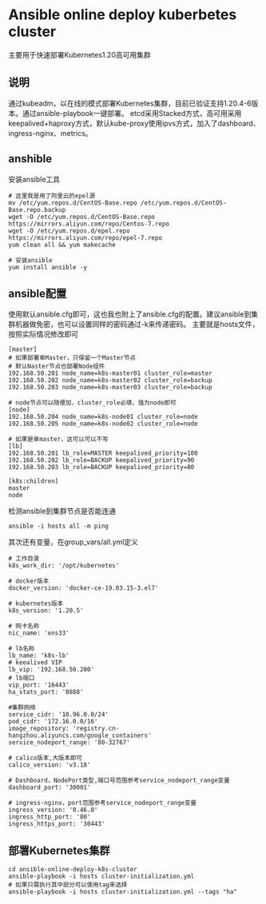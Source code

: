 # Ansible online deploy kuberbetes cluster
主要用于快速部署Kubernetes1.20高可用集群

## 说明
通过kubeadm，以在线的模式部署Kubernetes集群，目前已验证支持1.20.4-6版本。通过ansible-playbook一键部署。
etcd采用Stacked方式，高可用采用keepalived+haproxy方式，默认kube-proxy使用ipvs方式，加入了dashboard、ingress-nginx、metrics。

## anshible
安装ansible工具
```
# 这里我是用了阿里云的epel源
mv /etc/yum.repos.d/CentOS-Base.repo /etc/yum.repos.d/CentOS-Base.repo.backup
wget -O /etc/yum.repos.d/CentOS-Base.repo https://mirrors.aliyun.com/repo/Centos-7.repo
wget -O /etc/yum.repos.d/epel.repo https://mirrors.aliyun.com/repo/epel-7.repo
yum clean all && yum makecache

# 安装ansible
yum install ansible -y
```
## ansible配置

使用默认ansible.cfg即可，这也我也附上了ansible.cfg的配置。建议ansible到集群机器做免密，也可以设置同样的密码通过-k来传递密码。
主要就是hosts文件，按照实际情况修改即可
```
[master]
# 如果部署单Master，只保留一个Master节点
# 默认Naster节点也部署Node组件
192.168.50.201 node_name=k8s-master01 cluster_role=master
192.168.50.202 node_name=k8s-master02 cluster_role=backup
192.168.50.203 node_name=k8s-master03 cluster_role=backup

# node节点可以随便加，cluster_role必填，值为node即可
[node]
192.168.50.204 node_name=k8s-node01 cluster_role=node
192.168.50.205 node_name=k8s-node02 cluster_role=node

# 如果是单master，这可以可以不写
[lb]
192.168.50.201 lb_role=MASTER keepalived_priority=100
192.168.50.202 lb_role=BACKUP keepalived_priority=90
192.168.50.203 lb_role=BACKUP keepalived_priority=80

[k8s:children]
master
node
```
检测ansible到集群节点是否能连通
```
ansible -i hosts all -m ping
```
其次还有变量，在group_vars/all.yml定义
```
# 工作目录
k8s_work_dir: '/opt/kubernetes'

# docker版本
docker_version: 'docker-ce-19.03.15-3.el7'

# kubernetes版本
k8s_version: '1.20.5'

# 网卡名称
nic_name: 'ens33'

# lb名称
lb_name: 'k8s-lb'
# keealived VIP
lb_vip: '192.168.50.200'
# lb端口
vip_port: '16443'
ha_stats_port: '8888'

#集群网络
service_cidr: '10.96.0.0/24'
pod_cidr: '172.16.0.0/16'
image_repository: 'registry.cn-hangzhou.aliyuncs.com/google_containers'
service_nodeport_range: '80-32767'

# calico版本,大版本即可
calico_version: 'v3.18'

# Dashboard，NodePort类型,端口号范围参考service_nodeport_range变量
dashboard_port: '30001'

# ingress-nginx，port范围参考service_nodeport_range变量
ingress_version: '0.46.0'
ingress_http_port: '80'
ingress_https_port: '30443'
```
## 部署Kubernetes集群
```
cd ansible-online-deploy-k8s-cluster
ansible-playbook -i hosts cluster-initialization.yml
# 如果只需执行其中部分可以使用tag来选择
ansible-playbook -i hosts cluster-initialization.yml --tags "ha"
```


